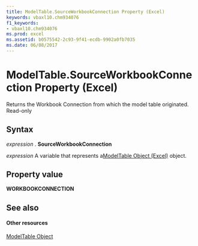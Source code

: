 ```yaml
---
title: ModelTable.SourceWorkbookConnection Property (Excel)
keywords: vbaxl10.chm934076
f1_keywords:
- vbaxl10.chm934076
ms.prod: excel
ms.assetid: b0575542-2c93-9f41-ecdb-9902a0fb7035
ms.date: 06/08/2017
---
```



# ModelTable.SourceWorkbookConnection Property (Excel)

Returns the Workbook Connection from which the model table originated. Read-only 


## Syntax

 _expression_ . **SourceWorkbookConnection**

 _expression_ A variable that represents a[ModelTable Object (Excel)](modeltable-object-excel.md) object.


## Property value

 **WORKBOOKCONNECTION**


## See also


#### Other resources



[ModelTable Object](modeltable-object-excel.md)

